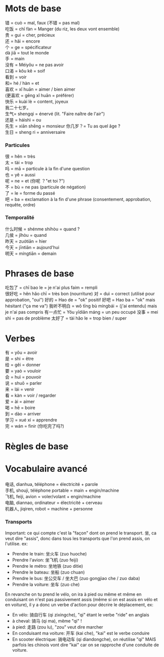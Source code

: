 # Mots de base 
错 = cuò = mal, faux (不错 = pas mal)    
吃饭 = chī fàn = Manger (du riz, les deux vont ensemble)    
贵 = gui = cher, précieux    
还 = hǎi = encore  
个 = ge = spécificateur   
dà jiā = tout le monde  
手 = main   
没有 = Méiyǒu = ne pas avoir   
口渴 = kǒu kě = soif   
看到 = voir     
和= hé / hàn = et   
喜欢 = xǐ huān = aimer / bien aimer   
(更喜欢 = gēng xǐ huān = préférer)  
快乐 = kuài lè = content, joyeux    
我二十七岁。  
生气= shengqi = énervé (lit. "Faire naître de l'air")  
还是 = háishì = ou   
先生 = xiān shēng = monsieur 
你几岁？= Tu as quel âge ?   
生日 = sheng ri = anniversaire  
  
### Particules  
很 = hěn = très  
太 = tài = trop  
吗 = mā = particule à la fin d'une question  
也 = yě = aussi   
呢 = ne = et (你呢 ？"et toi ?")  
不 = bù = ne pas (particule de négation)  
了 = le = forme du passé  
吧 = ba = exclamation à la fin d'une phrase (consentement, approbation, requête, ordre)  
  
  
### Temporalité  
什么时候 = shénme shíhòu = quand ?    
几侯 = jîhòu = quand   
昨天 = zuótiān = hier  
今天 = jīntiān = aujourd'hui   
明天 = míngtiān = demain  
  
# Phrases de base
吃包了 = chī bao le = je n'ai plus faim = rempli  
很好吃 = hěn hǎo chī = très bon (nourriture) 
对 = duì = correct (utilisé pour approbation, "oui")
好的 = Hao de = "ok" positif 
好吧 = Hao ba = "ok" mais hésitant ("ça me va")
我听不明白 = wǒ tīng bù míngbái = (j'ai entendu) mais je n'ai pas compris
有一点忙 = Yǒu yīdiǎn máng = un peu occupé
没事 = mei shì = pas de problème
太好了 = tài hǎo le = trop bien / super
  
# Verbes  
有 = yǒu = avoir  
是 = shi = être   
给 = gěi = donner  
要 = yaò = vouloir  
会 = huì = pouvoir  
说 = shuō = parler   
来 = lái = venir   
看 = kàn = voir / regarder  
爱 = ài = aimer   
喝 = hē = boire  
到 = dào = arriver  
学习 = xué xí = apprendre  
完 = wán = finir (你吃完了吗?)  
 
# Règles de base  
  
# Vocabulaire avancé
### 
电话, dianhua, téléphone = électricité + parole  
手机, shouji, téléphone portable = main + engin/machine  
飞机, feiji, avion = voler/volant + engin/machine  
电脑, diannao, ordinateur = électricité + cerveau  
机器人, jiqiren, robot = machine + personne  

### Transports
Important: ce qui compte c'est la "façon" dont on prend le transport.
坐, ca veut dire "assis", donc dans tous les transports que l'on prend assis, on l'utilise. ex:
- Prendre le train: 坐火车 (zuo huoche)  
- Prendre l'avion: 坐飞机 (zuo feiji)  
- Prendre le métro: 坐地铁 (zuo ditie)  
- Prendre le bateau: 坐船 (zuo chuan)  
- Prendre le bus: 坐公交车 / 坐大巴 (zuo gongjiao che / zuo daba)  
- Prendre la voiture: 坐车 (zuo che)  
  
En revanche on tu prend le vélo, on ira à pied ou même et même en conduisant on n'est pas passivement assis (même si on est assis en vélo et en voiture), il y a donc un verbe d'action pour décrire le déplacement, ex:     
- En vélo: 骑自行车 (qi zixingche), "qi" étant le verbe "ride" en anglais  
- à cheval: 骑马 (qi ma), même "qi" !  
- à pied: 走路 (zou lu), "zou" veut dire marcher  
- En conduisant ma voiture: 开车 (kai che), "kai" est le verbe conduire  
- En scooter électrique: 骑电动车 (qi diandongche), on réutilise "qi" MAIS parfois les chinois vont dire "kai" car on se rapproche d'une conduite de voiture.  
  
